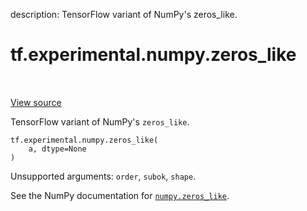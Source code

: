 description: TensorFlow variant of NumPy's zeros_like.

<div itemscope itemtype="http://developers.google.com/ReferenceObject">
<meta itemprop="name" content="tf.experimental.numpy.zeros_like" />
<meta itemprop="path" content="Stable" />
</div>

# tf.experimental.numpy.zeros_like

<!-- Insert buttons and diff -->

<table class="tfo-notebook-buttons tfo-api nocontent" align="left">

</table>

<a target="_blank" class="external" href="/code/stable/tensorflow/python/ops/numpy_ops/np_array_ops.py">View source</a>



TensorFlow variant of NumPy's `zeros_like`.

<pre class="devsite-click-to-copy prettyprint lang-py tfo-signature-link">
<code>tf.experimental.numpy.zeros_like(
    a, dtype=None
)
</code></pre>



<!-- Placeholder for "Used in" -->

Unsupported arguments: `order`, `subok`, `shape`.

See the NumPy documentation for [`numpy.zeros_like`](https://numpy.org/doc/1.16/reference/generated/numpy.zeros_like.html).